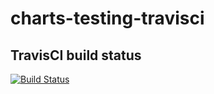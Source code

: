 # charts-testing-travisci

## TravisCI build status
[![Build Status](https://travis-ci.com/rimusz/charts-testing-travisci.svg?branch=master)](https://travis-ci.com/rimusz/charts-testing-travisci)
